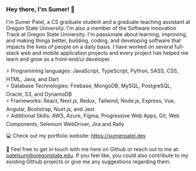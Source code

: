### Hey there, I'm Sumer! 👋


<!--

**Sumer16/Sumer16** is a ✨ _special_ ✨ repository because its `README.md` (this file) appears on your GitHub profile.

Here are some ideas to get you started:

- 🔭 I’m currently working on ...
- 🌱 I’m currently learning ...
- 👯 I’m looking to collaborate on ...
- 🤔 I’m looking for help with ...
- 💬 Ask me about nothing 😛
- 📫 How to reach me: Can drop me an email at sumer.patel@outlook.com
- 😄 Pronouns: He/Him
- ⚡ Fun fact: ...

-->

<!-- I'm Sumer Patel, a MS in CS graduate student and a teaching assistant at Oregon State University. I'm also a member of the Software Innovation Track at Oregon State University. Previously, I have also worked as a UI developer at Accenture. I'm passionate about learning, improving and making things better, building, coding and developing software which impact the lives of people on a daily basis. -->
<!--  I have worked on several full-stack web and mobile application projects and every project helped me learn and grow as a software developer. Lately, I'm really fascinated to learn more about the scalability and performance aspect involved in designing large-scale complex systems which drive this ever-growing and ever-demanding tech space. Here are some of the tools and technologies I've worked upon: -->

I'm Sumer Patel, a CS graduate student and a graduate teaching assistant at Oregon State University. I'm also a member of the Software Innovation Track at Oregon State University. I'm passionate about learning, improving, and making things better, building, coding, and developing software that impacts the lives of people on a daily basis. I have worked on several full-stack web and mobile application projects and every project has helped me learn and grow as a front-end/ui developer.

⚡ Programming languages: JavaScript, TypeScript, Python, SASS, CSS, HTML, Java, and Dart\
⚡ Database Technologies: Firebase, MongoDB, MySQL, PostgreSQL, Oracle, S3, and DynamoDB\
⚡ Frameworks: React, Next.js, Redux, Tailwind, Node.js, Express, Vue, Angular, Bootstrap, Nuxt.js, and Jest\
⚡ Additional Skills: AWS, Azure, Figma, Progressive Web Apps, Git, Web Components, Selenium WebDriver, Jira and Rally

💻 Check out my portfolio website: https://sumerpatel.dev

💬 Feel free to get in touch with me here on Github or reach out to me at: patelsum@oregonstate.edu. If you feel like, you could also contribute to my existing Github projects or give me any suggestions regarding them.
